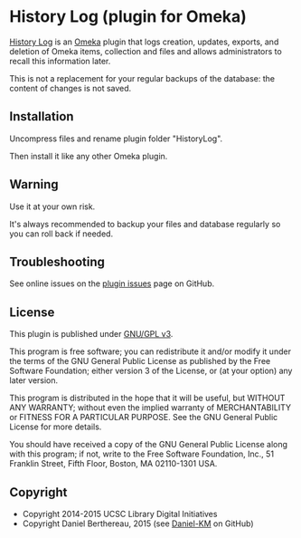 History Log (plugin for Omeka)
==============================

[History Log] is an [Omeka] plugin that logs creation, updates, exports, and
deletion of Omeka items, collection and files and allows administrators to
recall this information later.

This is not a replacement for your regular backups of the database: the content
of changes is not saved.


Installation
------------

Uncompress files and rename plugin folder "HistoryLog".

Then install it like any other Omeka plugin.


Warning
-------

Use it at your own risk.

It's always recommended to backup your files and database regularly so you can
roll back if needed.


Troubleshooting
---------------

See online issues on the [plugin issues] page on GitHub.


License
-------

This plugin is published under [GNU/GPL v3].

This program is free software; you can redistribute it and/or modify it under
the terms of the GNU General Public License as published by the Free Software
Foundation; either version 3 of the License, or (at your option) any later
version.

This program is distributed in the hope that it will be useful, but WITHOUT
ANY WARRANTY; without even the implied warranty of MERCHANTABILITY or FITNESS
FOR A PARTICULAR PURPOSE. See the GNU General Public License for more
details.

You should have received a copy of the GNU General Public License along with
this program; if not, write to the Free Software Foundation, Inc.,
51 Franklin Street, Fifth Floor, Boston, MA 02110-1301 USA.


Copyright
---------

* Copyright 2014-2015 UCSC Library Digital Initiatives
* Copyright Daniel Berthereau, 2015 (see [Daniel-KM] on GitHub)


[History Log]: https://github.com/UCSCLibrary/HistoryLog
[Omeka]: http://omeka.org
[plugin issues]: https://github.com/UCSCLibrary/HistoryLog/issues
[GNU/GPL v3]: https://www.gnu.org/licenses/gpl-3.0.html
[Daniel-KM]: https://github.com/Daniel-KM
